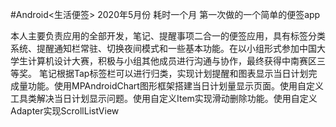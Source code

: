 #Android<生活便签>
2020年5月份 耗时一个月 第一次做的一个简单的便签app

本人主要负责应用的全部开发，笔记、提醒事项二合一的便签应用，具有标签分类系统、提醒通知栏常驻、切换夜间模式和一些基本功能。在以小组形式参加中国大学生计算机设计大赛，积极与小组其他成员进行沟通与协作，最终获得中南赛区三等奖。
笔记根据Tap标签栏可以进行归类，实现计划提醒和图表显示当日计划完成量功能。使用MPAndroidChart图形框架搭建当日计划量显示页面。使用自定义工具类解决当日计划显示问题。使用自定义Item实现滑动删除功能。使用自定义Adapter实现ScrollListView
